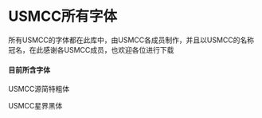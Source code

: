 # USMCC所有字体

所有USMCC的字体都在此库中，由USMCC各成员制作，并且以USMCC的名称冠名，在此感谢各USMCC成员，也欢迎各位进行下载

#### 目前所含字体

USMCC源简特粗体

USMCC星界黑体
